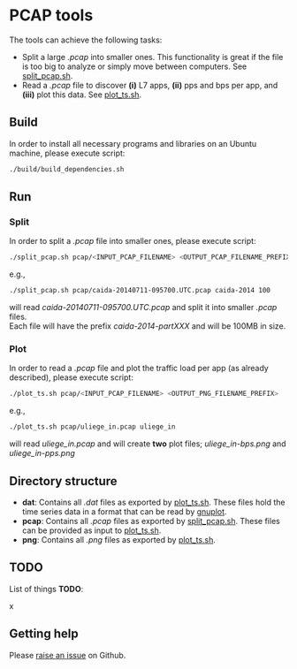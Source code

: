 # PCAP tools
The tools can achieve the following tasks:
+ Split a large _.pcap_ into smaller ones. This functionality is great if the file is too big to analyze or simply
move between computers. See [split_pcap.sh][split_script].
+ Read a _.pcap_ file to discover __(i)__ L7 apps, __(ii)__ pps and bps per app, and __(iii)__ plot this data.
See [plot_ts.sh][plot_script].


## Build
In order to install all necessary programs and libraries on an Ubuntu machine, please execute script:
```bash
./build/build_dependencies.sh
```

## Run

### Split

In order to split a _.pcap_ file into smaller ones, please execute script:  
```bash
./split_pcap.sh pcap/<INPUT_PCAP_FILENAME> <OUTPUT_PCAP_FILENAME_PREFIX> <OUTPUT_PCAP_SIZE_MB>
```

e.g., 

```bash
./split_pcap.sh pcap/caida-20140711-095700.UTC.pcap caida-2014 100
```

will read _caida-20140711-095700.UTC.pcap_ and split it into smaller _.pcap_ files.<br/>
Each file will have the prefix
_caida-2014-partXXX_ and will be 100MB in size.



### Plot

In order to read a _.pcap_ file and plot the traffic load per app (as already described), please execute script:  
```bash
./plot_ts.sh pcap/<INPUT_PCAP_FILENAME> <OUTPUT_PNG_FILENAME_PREFIX>
```

e.g., 

```bash
./plot_ts.sh pcap/uliege_in.pcap uliege_in
```

will read _uliege_in.pcap_ and will create __two__ plot files; _uliege_in-bps.png_ and _uliege_in-pps.png_



## Directory structure
+ __dat__: Contains all _.dat_ files as exported by [plot_ts.sh][plot_script]. These files hold the time series data in a format that can be read by [gnuplot][gnuplot_homepage].
+ __pcap__: Contains all _.pcap_ files as exported by [split_pcap.sh][split_script]. These files can be provided as input to [plot_ts.sh][plot_script].
+ __png__: Contains all _.png_ files as exported by [plot_ts.sh][plot_script].

## TODO
List of things __TODO__:

x

## Getting help
Please [raise an issue][getting_help] on Github.

[getting_help]: https://github.com/michailx/pcap-tools/issues
[plot_script]: https://github.com/michailx/pcap-tools/blob/master/plot_ts.sh
[split_script]: https://github.com/michailx/pcap-tools/blob/master/split_pcap.sh
[gnuplot_homepage]: http://www.gnuplot.info/
